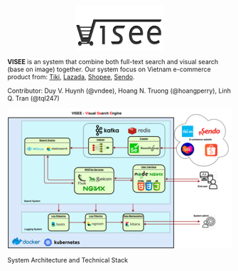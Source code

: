 <p align="center">
  <img width="200" height="100" src="https://raw.githubusercontent.com/vndee/visee/master/imgs/logo.png?token=AGXWHAHFKIENLEQPVIJOZZK6QTQRQ">
</p>

**VISEE** is an system that combine both full-text search and visual search (base on image) together. Our system focus on 
Vietnam e-commerce product from: [Tiki](https://tiki.vn/), [Lazada](https://www.lazada.vn/), [Shopee](https://shopee.vn/),
[Sendo](https://www.sendo.vn/).

Contributor: Duy V. Huynh (@vndee), Hoang N. Truong (@hoangperry), Linh Q. Tran (@tql247)
<p align="center">
  <img src="https://raw.githubusercontent.com/vndee/visee/master/imgs/visee.png?token=AGXWHAGPQ5HJLX5WGY5ZC326QTSKE">
  <p>System Architecture and Technical Stack </p>
</p>